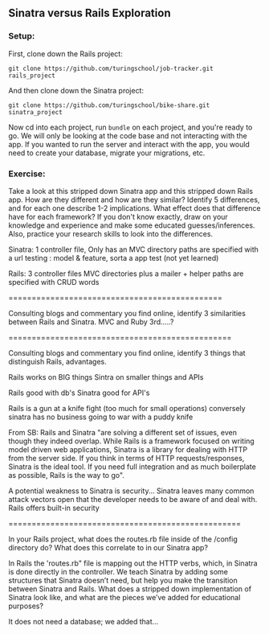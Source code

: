 ## Sinatra versus Rails Exploration

### Setup:

First, clone down the Rails project:

```terminal
git clone https://github.com/turingschool/job-tracker.git rails_project
```

And then clone down the Sinatra project:

```terminal
git clone https://github.com/turingschool/bike-share.git sinatra_project
```
Now cd into each project, run `bundle` on each project, and you're ready to go. We will only be looking at the code base and not interacting with the app. If you wanted to run the server and interact with the app, you would need to create your database, migrate your migrations, etc.

### Exercise:

Take a look at this stripped down Sinatra app and this stripped down Rails app. How are they different and how are they similar? Identify 5 differences, and for each one describe 1-2 implications. What effect does that difference have for each framework? If you don't know exactly, draw on your knowledge and experience and make some educated guesses/inferences. Also, practice your research skills to look into the differences.

Sinatra: 
1 controller file, 
Only has an MVC directory
paths are specified with a url 
testing : model & feature, sorta a app test (not yet learned)

Rails: 
3 controller files
MVC directories plus a mailer + helper
paths are specified with CRUD words

==============================================

Consulting blogs and commentary you find online, identify 3 similarities between Rails and Sinatra.
MVC and Ruby 3rd.....?


================================================

Consulting blogs and commentary you find online, identify 3 things that distinguish Rails, advantages.

Rails works on BIG things 
Sintra on smaller things and APIs

Rails good with db's 
Sinatra good for API's

Rails is a gun at a knife fight (too much for small operations)
conversely sinatra has no business going to war with a puddy knife

From SB: Rails and Sinatra "are solving a different set of issues, even though they indeed overlap. While Rails is a framework focused on writing model driven web applications, Sinatra is a library for dealing with HTTP from the server side. If you think in terms of HTTP requests/responses, Sinatra is the ideal tool. If you need full integration and as much boilerplate as possible, Rails is the way to go".

A potential weakness to Sinatra is security... Sinatra leaves many common attack vectors open that the developer needs to be aware of and deal with. Rails offers built-in security

==================================================

In your Rails project, what does the routes.rb file inside of the /config directory do? What does this correlate to in our Sinatra app?

In Rails the 'routes.rb" file is mapping out the HTTP verbs, which, in Sinatra is done directly in the controller.
We teach Sinatra by adding some structures that Sinatra doesn’t need, but help you make the transition between Sinatra and Rails. What does a stripped down implementation of Sinatra look like, and what are the pieces we’ve added for educational purposes?

It does not need a database; we added that...
